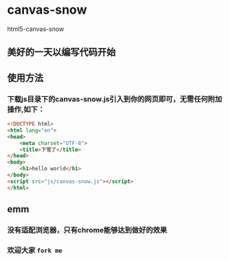 # canvas-snow
html5-canvas-snow
## 美好的一天以编写代码开始

## 使用方法

### 下载js目录下的canvas-snow.js引入到你的网页即可，无需任何附加操作,如下：
``` html
<!DOCTYPE html>
<html lang="en">
<head>
    <meta charset="UTF-8">
    <title>下雪了</title>
</head>
<body>
    <h1>hello world</h1>
</body>
<script src="js/canvas-snow.js"></script>
</html>
```

## emm
### 没有适配浏览器，只有chrome能够达到做好的效果

### 欢迎大家 `fork me` 